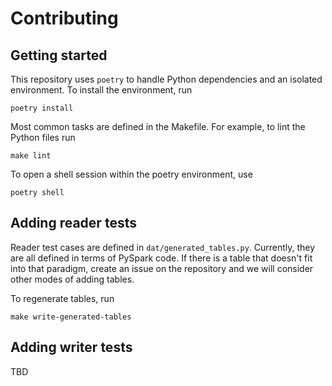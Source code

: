 # Contributing

## Getting started

This repository uses `poetry` to handle Python dependencies and an isolated environment. To install the environment, run

```
poetry install
```

Most common tasks are defined in the Makefile. For example, to lint the Python files run

```
make lint
```

To open a shell session within the poetry environment, use

```
poetry shell
```

## Adding reader tests

Reader test cases are defined in `dat/generated_tables.py`. Currently, they are all defined in terms of PySpark code. If there is a table that doesn't fit into that paradigm, create an issue on the repository and we will consider other modes of adding tables.

To regenerate tables, run

```
make write-generated-tables
``` 

## Adding writer tests

TBD
